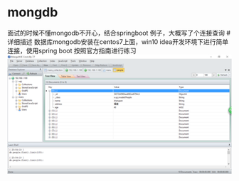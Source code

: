 # mongdb
面试的时候不懂mongodb不开心，结合springboot 例子，大概写了个连接查询
#详细描述
数据库mongodb安装在centos7上面，win10 idea开发环境下进行简单连接，使用spring boot 按照官方指南进行练习
![image](https://github.com/BigDuck/mongdb/blob/master/screenshot/photo.png)
